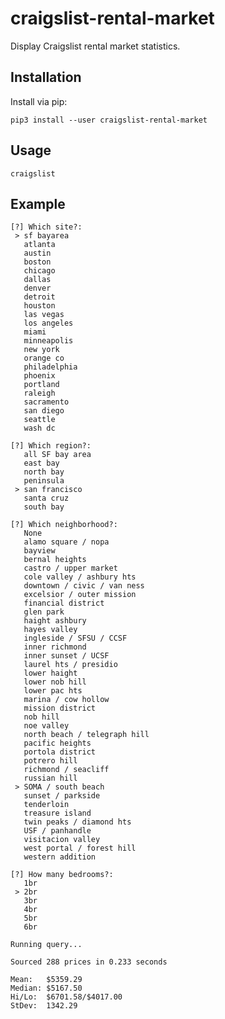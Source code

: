 # craigslist-rental-market

Display Craigslist rental market statistics.

Installation
-------------

Install via pip:

    pip3 install --user craigslist-rental-market

Usage
------

    craigslist

Example
--------------

    [?] Which site?: 
     > sf bayarea
       atlanta
       austin
       boston
       chicago
       dallas
       denver
       detroit
       houston
       las vegas
       los angeles
       miami
       minneapolis
       new york
       orange co
       philadelphia
       phoenix
       portland
       raleigh
       sacramento
       san diego
       seattle
       wash dc
    
    [?] Which region?: 
       all SF bay area
       east bay
       north bay
       peninsula
     > san francisco
       santa cruz
       south bay
    
    [?] Which neighborhood?: 
       None
       alamo square / nopa
       bayview
       bernal heights
       castro / upper market
       cole valley / ashbury hts
       downtown / civic / van ness
       excelsior / outer mission
       financial district
       glen park
       haight ashbury
       hayes valley
       ingleside / SFSU / CCSF
       inner richmond
       inner sunset / UCSF
       laurel hts / presidio
       lower haight
       lower nob hill
       lower pac hts
       marina / cow hollow
       mission district
       nob hill
       noe valley
       north beach / telegraph hill
       pacific heights
       portola district
       potrero hill
       richmond / seacliff
       russian hill
     > SOMA / south beach
       sunset / parkside
       tenderloin
       treasure island
       twin peaks / diamond hts
       USF / panhandle
       visitacion valley
       west portal / forest hill
       western addition
    
    [?] How many bedrooms?: 
       1br
     > 2br
       3br
       4br
       5br
       6br
    
    Running query...
    
    Sourced 288 prices in 0.233 seconds
    
    Mean:	$5359.29
    Median:	$5167.50
    Hi/Lo:	$6701.58/$4017.00
    StDev:	1342.29
